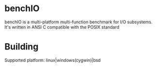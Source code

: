 # benchIO
benchIO is a multi-platform multi-function benchmark for I/O subsystems. It's written in ANSI C compatible with the POSIX standard

# Building
Supported platform: linux|windows(cygwin)|bsd
